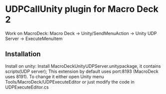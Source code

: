 # UDPCallUnity plugin for Macro Deck 2

Work on MacroDeck:
Macro Deck -> Unity/SendMenuAction -> Unity UDP Server -> ExecuteMenuItem


## Installation
Install on unity:
Install MacroDeckUnityUDPServer.unitypackage, it contains scripts(UDP server); This extension by default uses port:8193 (MacroDeck uses 8191). To change it either open Unity menu Tools/MacroDeck/UDPExecuteEditor or just modify the code in UDPExecuteEditor.cs
